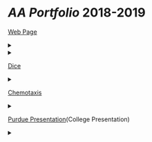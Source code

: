 # *AA Portfolio* 2018-2019

[Web Page](https://bharatha21.github.io/WebPageAashish/WebTest/Vacations.html) <details>  
 <summary></summary>
        When I look back on my WebPage, it is really cool to see how I was able to display my cool photos from all 
        the vacations I have been on, on to a web page. This was a big step for my understanding on how much I can 
        do with java and html. It also made me realize how much I am capable of doing much more.
                </details>

<details>  
 <summary> </summary>
        Looking back on my Lightnig project, I remember how difficult it was to actually get the Lightning to appear
        on the screen. It was during this project that I became really comfortable asking for help when I was on the
        struggle bus. The project itself turned out good, although I might have to recheck my color schemes.
               </details>
 
[Dice](https://bharatha21.github.io/dice3/)
<details>  
 <summary></summary>
        Dice was one of my favorite projects we did all Tri, not only did I have fun while doing it but I figured it 
        out early and was able to tinker and make it better.
      </details>
      
[Chemotaxis](https://bharatha21.github.io/chemotaxis4/)
<details>  
 <summary></summary>
        Chemotaxis was rough. It was really funny how I got my project, at first I created a bunch of circle objects
        and played around with the randomizer. I can still make it better, but I like where I ended.  
 </details>
 
[Purdue Presentation](https://docs.google.com/presentation/d/1dwFqulrfwr6D_06PPsU23uqHluj66n033EemwrsieE0/edit?usp=sharing)(College Presentation)
<details>  
 <summary></summary>
 The college presentation was a really good expirence fro me because it allowed for me get a lot of information about Purdue and specifically about the computer science field. I'm really glad I was able to personally call a professor and personally connect with them.

[Some Modern Art](https://bharatha21.github.io/PracticeChemo/)
[Starfield](https://bharatha21.github.io/starfield5/)
<details>  
 <summary></summary>
 Starfield was really fun, although it was difficult and confusing, I still had a good time doing it. I ended up doing an American themed project. The most difficult part was getting the ineritance and interface to work. 
 </detail>
* tough code (code that's difficult)

```Java
void draw()
{
  background(85, 156, 198);

  while (endX<600) {
    stroke((int)(Math.random()*255)+1, (int)(Math.random()*255)+1, (int)(Math.random()*255)+1) ;
    endX=startX+((int)(Math.random()*10));
    endY=startY+((int)(Math.random()*19)-9);
    line(endX, endY, startX, startY);
    startX=endX;
    startY=endY;
  }
}
```
